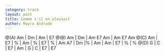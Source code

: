 ```yaml
---
category: track
layout: post
title: Comme s'il en pleuvait
author: Mayra Andrade
---
```


<canvas class="chords"  markdown="0">@(A) Am | Dm | Am | E7
@(B)  Am | Dm | Am E7  Am | Am E7 Am
@(C) Am | E7 | % | Am | % | E7  | %  | Am 
 A7 | Dm |% | Am | Am | E7 | % |  %
@(D) G | C | E7 | Am | G | C | E7 | E7</canvas>





